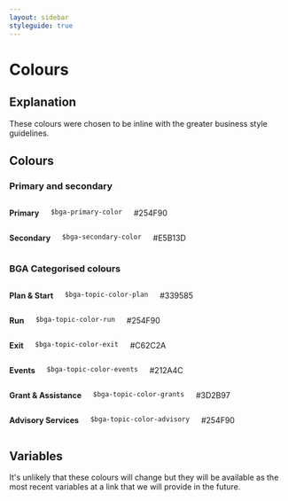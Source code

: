 ```yaml
---
layout: sidebar
styleguide: true
---
```


# Colours

## Explanation

These colours were chosen to be inline with the greater business
style guidelines.

## Colours

### Primary and secondary

<div class="row">
  <div class="small-6 columns">
    <p><strong>Primary</strong></p>
    <p><code>$bga-primary-color</code></p>
    <p>#254F90</p>
    <div class="color-block bga-primary-color"></div>
    <hr/>
  </div>
  <div class="small-6 columns">
    <p><strong>Secondary</strong></p>
    <p><code>$bga-secondary-color</code></p>
    <p>#E5B13D</p>
    <div class="color-block bga-secondary-color"></div>
    <hr/>
  </div>
</div>

### BGA Categorised colours

<div class="row">
  <div class="small-6 columns">
    <p><strong>Plan &amp; Start</strong></p>
    <p><code>$bga-topic-color-plan</code></p>
    <p>#339585</p>
    <div class="color-block bga-topic-color-plan"></div>
    <hr/>
  </div>
  <div class="small-6 columns">
    <p><strong>Run</strong></p>
    <p><code>$bga-topic-color-run</code></p>
    <p>#254F90</p>
    <div class="color-block bga-topic-color-run"></div>
    <hr/>
  </div>
</div>

<div class="row">
  <div class="small-6 columns">
    <p><strong>Exit</strong></p>
    <p><code>$bga-topic-color-exit</code></p>
    <p>#C62C2A</p>
    <div class="color-block bga-topic-color-exit"></div>
    <hr/>
  </div>
  <div class="small-6 columns">
    <p><strong>Events</strong></p>
    <p><code>$bga-topic-color-events</code></p>
    <p>#212A4C</p>
    <div class="color-block bga-topic-color-events"></div>
    <hr/>
  </div>
</div>

<div class="row">
  <div class="small-6 columns">
    <p><strong>Grant &amp; Assistance</strong></p>
    <p><code>$bga-topic-color-grants</code></p>
    <p>#3D2B97</p>
    <div class="color-block bga-topic-color-grants"></div>
    <hr/>
  </div>
  <div class="small-6 columns">
    <p><strong>Advisory Services</strong></p>
    <p><code>$bga-topic-color-advisory</code></p>
    <p>#254F90</p>
    <div class="color-block bga-topic-color-advisory"></div>
    <hr/>
  </div>
</div>

## Variables

It's unlikely that these colours will change but they will be available as the most recent
variables at a link that we will provide in the future.

